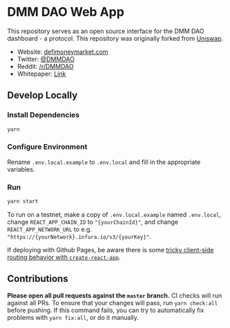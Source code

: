 # DMM DAO Web App

This repository serves as an open source interface for the DMM DAO dashboard - a protocol. This repository was 
originally forked from [Uniswap](https://uniswap.io).

- Website: [defimoneymarket.com](https://defimoneymarket.com)
- Twitter: [@DMMDAO](https://twitter.com/DMMDAO)
- Reddit: [/r/DMMDAO](https://www.reddit.com/r/DMMDAO/)
- Whitepaper: [Link](https://defimoneymarket.com/DMM-Ecosystem.pdf)
  
## Develop Locally

### Install Dependencies

```bash
yarn
```

### Configure Environment

Rename `.env.local.example` to `.env.local` and fill in the appropriate variables.

### Run

```bash
yarn start
```

To run on a testnet, make a copy of `.env.local.example` named `.env.local`, change `REACT_APP_CHAIN_ID` to 
`"{yourChainId}"`, and change `REACT_APP_NETWORK_URL` to e.g. `"https://{yourNetwork}.infura.io/v3/{yourKey}"`.

If deploying with Github Pages, be aware there is some 
[tricky client-side routing behavior with `create-react-app`](https://create-react-app.dev/docs/deployment#notes-on-client-side-routing).

## Contributions

**Please open all pull requests against the `master` branch.** CI checks will run against all PRs. To ensure that your 
changes will pass, run `yarn check:all` before pushing. If this command fails, you can try to automatically fix problems
with `yarn fix:all`, or do it manually.
